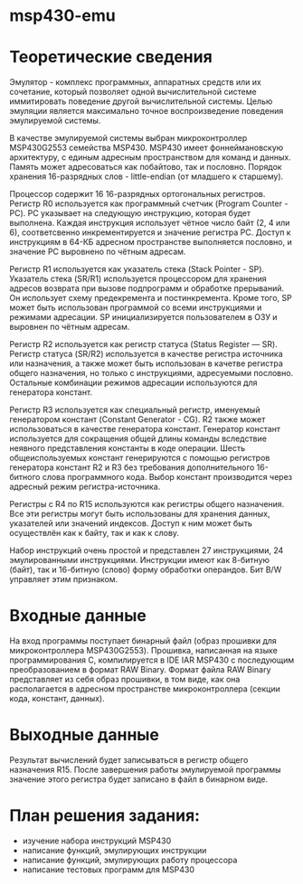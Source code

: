 # msp430-emu
# Теоретические сведения

Эмулятор - комплекс программных, аппаратных средств или их сочетание, который позволяет одной вычислительной системе иммитировать поведение другой вычислительной системы. Целью эмуляции является максимально точное воспроизведение поведения эмулируемой системы.

В качестве эмулируемой системы выбран микроконтроллер MSP430G2553 семейства MSP430.
MSP430 имеет фоннеймановскую архитектуру, с единым адресным пространством для команд и данных. Память может адресоваться как побайтово, так и пословно. Порядок хранения 16-разрядных слов - little-endian (от младшего к старшему).

Процессор содержит 16 16-разрядных ортогональных регистров.
Регистр R0 используется как программный счетчик (Program Counter - PC). PC указывает на следующую инструкцию, которая будет выполнена. Каждая инструкция использует чётное число байт (2, 4 или 6), соответсвенно инкрементируется и значение регистра PC. Доступ к инструкциям в 64-КБ адресном пространстве выполняется пословно, и значение PC выровнено по чётным адресам.

Регистр R1 используется как указатель стека (Stack Pointer - SP).
Указатель стека (SR/R1) используется процессором для хранения адресов возврата при вызове подпрограмм и обработке прерываний.
Он использует схему предекремента и постинкремента. Кроме того, SP может быть использован программой со всеми инструкциями и режимами адресации. SP инициализируется пользователем в ОЗУ и выровнен по чётным адресам.

Регистр R2 используется как регистр статуса (Status Register — SR).
Регистр статуса (SR/R2) используется в качестве регистра источника или назначения, а также может быть использован в качетве регистра общего назначения, но только с инструкциями, адресуемыми пословно. Остальные комбинации режимов адресации используются для генератора констант.

Регистр R3 используется как специальный регистр, именуемый генератором констант (Constant Generator - CG). R2 также может использоваться в качестве генератора констант. Генератор констант используется для сокращения общей длины команды вследствие неявного представления константы в коде операции. Шесть общеиспользуемых констант генерируются с помощью регистров генератора констант R2 и R3 без требования дополнительного 16-битного слова программного кода. Выбор констант производится через адресный режим регистра-источника.

Регистры с R4 по R15 используются как регистры общего назначения.
Все эти регистры могут быть использованы для хранения данных, указателей или значений индексов. Доступ к ним может быть осуществлён как к байту, так и как к слову.

Набор инструкций очень простой и представлен 27 инструкциями, 24 эмулированными инструкциями. Инструкции имеют как 8-битную (байт), так и 16-битную (слово) форму обработки операндов. Бит B/W управляет этим признаком.

# Входные данные
На вход программы поступает бинарный файл (образ прошивки для микроконтроллера MSP430G2553).
Прошивка, написанная на языке программирования C, компилируется в IDE IAR MSP430 с последующим преобразованием в формат RAW Binary.
Формат файла RAW Binary представляет из себя образ прошивки, в том виде, как она располагается в адресном пространстве микроконтроллера (секции кода, констант, данных).
# Выходные данные
Результат вычислений будет записываться в регистр общего назначения R15.
После завершения работы эмулируемой программы значение этого регистра будет записано в файл в бинарном виде.

# План решения задания:
- изучение набора инструкций MSP430
- написание функций, эмулирующих инструкции
- написание функций, эмулирующих работу процессора
- написание тестовых программ для MSP430
